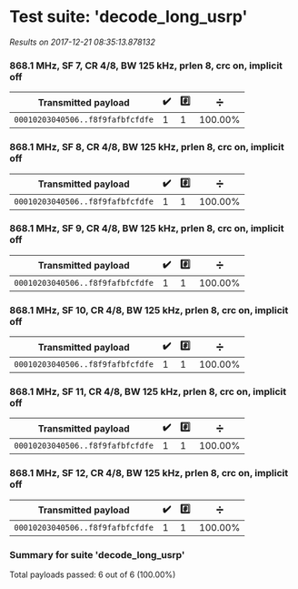 # Test suite: 'decode_long_usrp'

*Results on 2017-12-21 08:35:13.878132*

### 868.1 MHz, SF 7, CR 4/8, BW 125 kHz, prlen 8, crc on, implicit off

Transmitted payload | :heavy_check_mark: | :hash: | :heavy_division_sign:
--- | --- | --- | ---
`00010203040506..f8f9fafbfcfdfe` |   1 |   1 | 100.00%

### 868.1 MHz, SF 8, CR 4/8, BW 125 kHz, prlen 8, crc on, implicit off

Transmitted payload | :heavy_check_mark: | :hash: | :heavy_division_sign:
--- | --- | --- | ---
`00010203040506..f8f9fafbfcfdfe` |   1 |   1 | 100.00%

### 868.1 MHz, SF 9, CR 4/8, BW 125 kHz, prlen 8, crc on, implicit off

Transmitted payload | :heavy_check_mark: | :hash: | :heavy_division_sign:
--- | --- | --- | ---
`00010203040506..f8f9fafbfcfdfe` |   1 |   1 | 100.00%

### 868.1 MHz, SF 10, CR 4/8, BW 125 kHz, prlen 8, crc on, implicit off

Transmitted payload | :heavy_check_mark: | :hash: | :heavy_division_sign:
--- | --- | --- | ---
`00010203040506..f8f9fafbfcfdfe` |   1 |   1 | 100.00%

### 868.1 MHz, SF 11, CR 4/8, BW 125 kHz, prlen 8, crc on, implicit off

Transmitted payload | :heavy_check_mark: | :hash: | :heavy_division_sign:
--- | --- | --- | ---
`00010203040506..f8f9fafbfcfdfe` |   1 |   1 | 100.00%

### 868.1 MHz, SF 12, CR 4/8, BW 125 kHz, prlen 8, crc on, implicit off

Transmitted payload | :heavy_check_mark: | :hash: | :heavy_division_sign:
--- | --- | --- | ---
`00010203040506..f8f9fafbfcfdfe` |   1 |   1 | 100.00%

### Summary for suite 'decode_long_usrp'

Total payloads passed: 6 out of 6 (100.00%)

